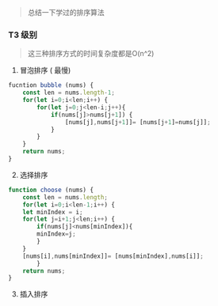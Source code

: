 > 总结一下学过的排序算法

### T3 级别
> 这三种排序方式的时间复杂度都是O(n^2)
1. 冒泡排序 ( 最慢)
```javascript
fucntion bubble (nums) {
	const len = nums.length-1;
	for(let i=0;i<len;i++) {
		for(let j=0;j<len-i;j++){
			if(nums[j]>nums[j+1]) {
				[nums[j],nums[j+1]]= [nums[j+1]=nums[j]];
			}
		}
	}
	return nums;
}

```
2. 选择排序 
```javascript
function choose (nums) {
	const len = nums.length;
	for(let i=0;i<len-1;i++) {
	let minIndex = i;
	for(let j=i+1;j<len;i++) {
		if(nums[j]<nums[minIndex]){
		minIndex=j;
		}
	}
	[nums[i],nums[minIndex]]= [nums[minIndex],nums[i]];
		}
	return nums;
}

```
3. 插入排序
```javascript

```